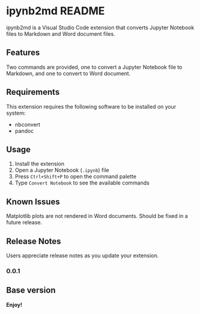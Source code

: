 # ipynb2md README

ipynb2md is a Visual Studio Code extension that converts Jupyter Notebook files to Markdown and Word document files.

## Features

Two commands are provided, one to convert a Jupyter Notebook file to Markdown, and one to convert to Word document.

## Requirements

This extension requires the following software to be installed on your system:

* nbconvert
* pandoc

## Usage

1. Install the extension
2. Open a Jupyter Notebook (`.ipynb`) file
3. Press `Ctrl+Shift+P` to open the command palette
4. Type `Convert Notebook` to see the available commands

## Known Issues

Matplotlib plots are not rendered in Word documents. Should be fixed in a future release.

## Release Notes

Users appreciate release notes as you update your extension.

### 0.0.1

Base version
---

**Enjoy!**
